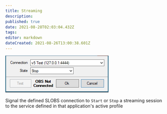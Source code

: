 ```yaml
---
title: Streaming
description:
published: true
date: 2021-08-28T02:03:04.432Z
tags:
editor: markdown
dateCreated: 2021-08-26T13:00:38.601Z
---
```



![streaming](/122125509-7745aa00-ce28-11eb-964e-cf36d16aea43.png)

Signal the defined SLOBS connection to `Start` or `Stop` a streaming session to the service defined in that application's active profile